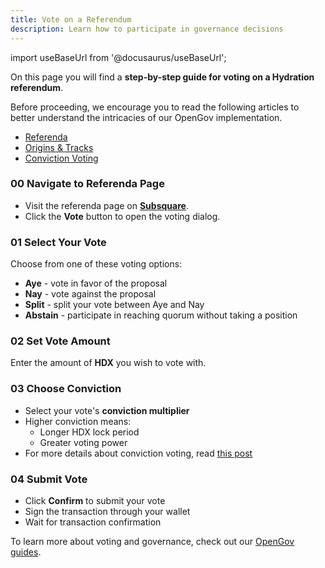 ```yaml
---
title: Vote on a Referendum
description: Learn how to participate in governance decisions
---
```


import useBaseUrl from '@docusaurus/useBaseUrl';

On this page you will find a **step-by-step guide for voting on a Hydration referendum**.

Before proceeding, we encourage you to read the following articles to better understand the intricacies of our OpenGov implementation. 

* [Referenda](/governance/referenda)
* [Origins & Tracks](/governance/origins_tracks)
* [Conviction Voting](/governance/voting)


### 00 Navigate to Referenda Page

* Visit the referenda page on **[Subsquare](https://hydration.subsquare.io/referenda)**.
* Click the **Vote** button to open the voting dialog.

### 01 Select Your Vote

Choose from one of these voting options:

* **Aye** - vote in favor of the proposal
* **Nay** - vote against the proposal
* **Split** - split your vote between Aye and Nay
* **Abstain** - participate in reaching quorum without taking a position

### 02 Set Vote Amount

Enter the amount of **HDX** you wish to vote with.

### 03 Choose Conviction

* Select your vote's **conviction multiplier**
* Higher conviction means:
  * Longer HDX lock period
  * Greater voting power
* For more details about conviction voting, read [this post](/governance/voting)

### 04 Submit Vote

* Click **Confirm** to submit your vote
* Sign the transaction through your wallet
* Wait for transaction confirmation

To learn more about voting and governance, check out our [OpenGov guides](/governance).